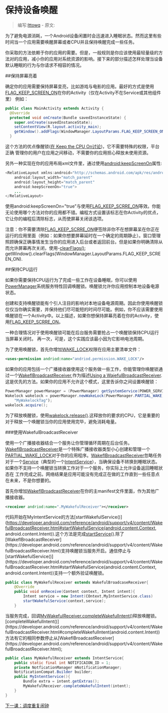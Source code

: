 # 保持设备唤醒

> 编写:[lttowq](https://github.com/lttowq) - 原文:

为了避免电源消耗，一个Android设备闲置时会迅速进入睡眠状态。然而这里有些时间当一个应用需要唤醒屏幕或者CPU并且保持唤醒完成一些任务。

你采取的方法依赖于你的应用的需要。但是，一般规则是你应该使用最轻量级的方法对的应用，减小你的应用对系统资源的影响。接下来的部分描述怎样处理当设备默认睡眠的行为与你请求不相容的情况。

##保持屏幕亮着

确定你的应用需要保持屏幕变亮，比如游戏与电影的应用。最好的方式是使用[FLAG_KEEP_SCREEN_ON](https://developer.android.com/reference/android/view/WindowManager.LayoutParams.html#FLAG_KEEP_SCREEN_ON)在你的Activity（仅在Activity不在Service或其他组件里）
例如：

```java
public class MainActivity extends Activity {
  @Override
  protected void onCreate(Bundle savedInstanceState) {
    super.onCreate(savedInstanceState);
    setContentView(R.layout.activity_main);
    getWindow().addFlags(WindowManager.LayoutParams.FLAG_KEEP_SCREEN_ON);
  }
```

这个方法的优点像醒锁([在 Keep the CPU On讨论]())，它不需要特殊的权限，平台正确
管理你的用户在应用之间移动，不需要你的应用担心释放未使用资源。

另外一种实现在你的应用布局xml文件里，通过使用[android:keepScreenOn](https://developer.android.com/reference/android/R.attr.html#keepScreenOn)属性:
```java
<RelativeLayout xmlns:android="http://schemas.android.com/apk/res/android"
    android:layout_width="match_parent"
    android:layout_height="match_parent"
    android:keepScreenOn="true">
    ...
</RelativeLayout>
```

使用android:keepScreenOn="true"与使用[FLAG_KEEP_SCRRE_ON](https://developer.android.com/reference/android/view/WindowManager.LayoutParams.html#FLAG_KEEP_SCREEN_ON)等效。你能无论使用哪个方法对你的应用都不错。编程方式设置该标志在你Activity的优点，它让你的编程后清除标志，从而使屏幕关闭该选项。

注意：你不需要清除[FLAG_KEEP_SCRRE_ON](https://developer.android.com/reference/android/view/WindowManager.LayoutParams.html#FLAG_KEEP_SCREEN_ON)便签除非你不在想屏幕呆在你正在运行的应用里面（例如：如果你想要屏幕延时在一个确定的周期静止）。窗口管理照顾确保正确事情发生当你的应用进入后台或者返回前台。但是如果你明确清除从而允许屏幕再次关闭，使用-[clearFlags()](https://developer.android.com/reference/android/view/Window.html#clearFlags(int));
getWindow().clearFlags(WindowManager.LayoutParams.FLAG_KEEP_SCREEN_ON).

##保持CPU运行

如果你需要保持CPU运行为了完成一些工作在设备睡眠，你可以使用[PowerManager](https://developer.android.com/reference/android/os/PowerManager.html)系统服务特性回调唤醒锁。唤醒锁允许你应用控制本地设备电源状态。

创建和支持唤醒锁能有个引人注目的影响对本地设备电源周期。因此你使用唤醒锁仅仅当你确实需要，并保持他们尽可能短的时间尽可能。例如，你不应该需要使用唤醒锁在一个Activity中。以上描述，如果你想保持屏幕亮着在你的Activity，使用[FLAG_KEEP_SCRRE_ON](https://developer.android.com/reference/android/view/WindowManager.LayoutParams.html#FLAG_KEEP_SCREEN_ON)。

一种合理情况对于使用唤醒锁可能在后台服务需要抢占一个唤醒锁保持CPU运行当屏幕关闭时。
再一次，可是，这个实践应该最小因为它影响电池周期。

为了使用唤醒锁，首先你增加[WAKE_LOCK](https://developer.android.com/reference/android/Manifest.permission.html#WAKE_LOCK)权限在应用主要清单文件：

```xml
<uses-permission andriod:name="andriod.permission.WAKE_LOCK"/>
```

如果你的应用包括一个广播接收器使用这个服务做一些工作，你能管理你唤醒锁通过一个[WakeflBroadcastReceiver](https://developer.android.com/reference/android/support/v4/content/WakefulBroadcastReceiver.html),作为描述[Using a WajefulBroadcastReceiver](https://developer.android.com/training/scheduling/wakelock.html#wakeful).这是优先的方法。如果你的应用不允许这个模式，这里告诉你之间设置唤醒锁：

```java
PowerManager powerManager = (PowerManager) getSystemService(POWER_SERVICE);
Wakelock wakelock = powerManager.newWakeLock(PowerManager.PARTIAL_WAKE)LOCK),
	"MyWakelockTag");
wakelock.acquire();
```
为了释放唤醒锁，使用[wakelock.release()](https://developer.android.com/reference/android/os/PowerManager.WakeLock.html#release()).这释放你的要求的CPU，它是重要的
对于释放一个唤醒锁当你的应用使用完毕，避免消耗电量。

###使用WakefulBroadcastReceiver

使用一个广播接收器结合一个服务让你管理循环周期在后台任务。[WakeflBroadcastReceiver](https://developer.android.com/reference/android/support/v4/content/WakefulBroadcastReceiver.html)是一个特殊广播接收器类型小心创建和管理一个[PARTIAL_WAKE_LOCK](https://developer.android.com/reference/android/os/PowerManager.html#PARTIAL_WAKE_LOCK)对于你的应用程序。[WakeflBroadcastReceiver](https://developer.android.com/reference/android/support/v4/content/WakefulBroadcastReceiver.html)忽略任务对于一个[Service](https://developer.android.com/reference/android/app/Service.html)（典型的一个[IntentService](https://developer.android.com/reference/android/app/IntentService.html)），当确保设备不转换到睡眠状态。如果你不支持一个唤醒锁当转换工作对于一个服务，你实际上允许设备返回睡眠状态在
工作完成之前。网络结果是应用可能没有完成正在做的工作直到一些任意点在未来，不是你想要的。

首先你增加[WakeflBroadcastReceiver](https://developer.android.com/reference/android/support/v4/content/WakefulBroadcastReceiver.html)在你的主manifest文件里面，作为其他广播接收器。

```xml
<receiver andriod:name=".MyWakefulReceiver"></receiver>
```

代码开始在MyIntentService的方法[startWakefulService()](https://developer.android.com/reference/android/support/v4/content/WakefulBroadcastReceiver.html#startWakefulService(android.content.Context, android.content.Intent)).这个方法是完成[startService()](https://developer.android.com/reference/android/content/Context.html#startService(android.content.Intent)).除了[WakeflBroadcastReceiver](https://developer.android.com/reference/android/support/v4/content/WakefulBroadcastReceiver.html)支持唤醒锁当服务开启。通信停止与[startWakefulService()](https://developer.android.com/reference/android/support/v4/content/WakefulBroadcastReceiver.html#startWakefulService(android.content.Context, android.content.Intent))支持一个额外验证唤醒锁。

```java
public class MyWakefulReceiver extends WakefulBroadcaseReceiver{
	@Override
	public void onReceive(Content context, Intent intent){
		Intent service = new Intent(COntext,MyIntentService.class)
		startWakefulService(context,service);
	}
```

当服务完成，回调[MyWakefulReceiver.completeWakefulIntent()](https://developer.android.com/reference/android/support/v4/content/WakefulBroadcastReceiver.html#completeWakefulIntent(android.content.Intent))释放唤醒锁。[completeWakefulIntent()](https://developer.android.com/reference/android/support/v4/content/WakefulBroadcastReceiver.html#completeWakefulIntent(android.content.Intent))方法有它的相同参数停止从[WakeflBroadcastReceiver](https://developer.android.com/reference/android/support/v4/content/WakefulBroadcastReceiver.html);

```java
public class MyWakefulReceiver extends IntentService{
	public static final int NOTIFICAION_ID = 1;
	private NotficationManager mNotificationManager;
	NotificationCompat.Builder builder;
	public MyIntentService(){
		Bundle extra = intent.getExtras();
		MyWakefulReceiver.completeWakefulIntent(intent);
	}
}
```
[下一课：调度重复闹钟]()
